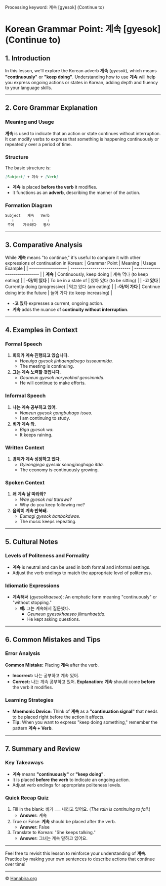 Processing keyword: 계속 [gyesok] (Continue to)
# Korean Grammar Point: 계속 [gyesok] (Continue to)

## 1. Introduction
In this lesson, we'll explore the Korean adverb **계속** (*gyesok*), which means **"continuously"** or **"keep doing"**. Understanding how to use **계속** will help you express ongoing actions or states in Korean, adding depth and fluency to your language skills.

---
## 2. Core Grammar Explanation
### Meaning and Usage
**계속** is used to indicate that an action or state continues without interruption. It can modify verbs to express that something is happening continuously or repeatedly over a period of time.
### Structure
The basic structure is:
```markdown
[Subject] + 계속 + [Verb]
```
- **계속** is placed **before the verb** it modifies.
- It functions as an **adverb**, describing the manner of the action.
### Formation Diagram
```markdown
Subject   계속   Verb
   ↓        ↓      ↓
 주어    계속하다   동사
```
---
## 3. Comparative Analysis
While **계속** means "to continue," it's useful to compare it with other expressions of continuation in Korean:
| Grammar Point       | Meaning                        | Usage Example                  |
| ------------------- | ------------------------------ | ------------------------------ |
| **계속**            | Continuously, keep doing       | 계속 먹다 (to keep eating)     |
| **-아/어 있다**     | To be in a state of            | 앉아 있다 (to be sitting)      |
| **-고 있다**        | Currently doing (progressive)  | 먹고 있다 (am eating)          |
| **-아/어 가다**     | Continue doing into the future | 늘어 가다 (to keep increasing) |
- **-고 있다** expresses a current, ongoing action.
- **계속** adds the nuance of **continuity without interruption**.
---
## 4. Examples in Context
### Formal Speech
1. **회의가 계속 진행되고 있습니다.**
   - *Hoeuiga gyesok jinhaengdoego issseumnida.*
   - The meeting is continuing.
2. **그는 계속 노력할 것입니다.**
   - *Geuneun gyesok noryeokhal geosimnida.*
   - He will continue to make efforts.
### Informal Speech
1. **나는 계속 공부하고 있어.**
   - *Naneun gyesok gongbuhago isseo.*
   - I am continuing to study.
2. **비가 계속 와.**
   - *Biga gyesok wa.*
   - It keeps raining.
### Written Context
1. **경제가 계속 성장하고 있다.**
   - *Gyeongjega gyesok seongjanghago itda.*
   - The economy is continuously growing.
### Spoken Context
1. **왜 계속 날 따라와?**
   - *Wae gyesok nal ttarawa?*
   - Why do you keep following me?
2. **음악이 계속 반복돼.**
   - *Eumagi gyesok banbokdwae.*
   - The music keeps repeating.
---
## 5. Cultural Notes
### Levels of Politeness and Formality
- **계속** is neutral and can be used in both formal and informal settings.
- Adjust the verb endings to match the appropriate level of politeness.
### Idiomatic Expressions
- **계속해서** (*gyesokhaeseo*): An emphatic form meaning "continuously" or "without stopping."
  - **예:** 그는 계속해서 질문했다.
    - *Geuneun gyesokhaeseo jilmunhaetda.*
    - He kept asking questions.
---
## 6. Common Mistakes and Tips
### Error Analysis
**Common Mistake:** Placing **계속** after the verb.
- **Incorrect:** 나는 공부하고 계속 있어.
- **Correct:** 나는 계속 공부하고 있어.
**Explanation:** **계속** should come **before** the verb it modifies.
### Learning Strategies
- **Mnemonic Device:** Think of **계속** as a **"continuation signal"** that needs to be placed right before the action it affects.
- **Tip:** When you want to express "keep doing something," remember the pattern **계속 + Verb**.
---
## 7. Summary and Review
### Key Takeaways
- **계속** means **"continuously"** or **"keep doing"**.
- It is placed **before the verb** to indicate an ongoing action.
- Adjust verb endings for appropriate politeness levels.
### Quick Recap Quiz
1. Fill in the blank: 비가 ___ 내리고 있어요. (*The rain is continuing to fall.*)
   - **Answer:** 계속
2. True or False: **계속** should be placed after the verb.
   - **Answer:** False
3. Translate to Korean: "She keeps talking."
   - **Answer:** 그녀는 계속 말하고 있어요.
---
Feel free to revisit this lesson to reinforce your understanding of **계속**. Practice by making your own sentences to describe actions that continue over time!

---
© [Hanabira.org](https://hanabira.org)
